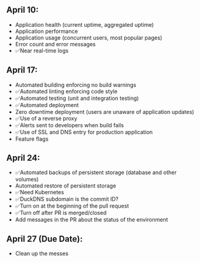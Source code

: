 ## April 10:
- Application health (current uptime, aggregated uptime)
- Application performance
- Application usage (concurrent users, most popular pages)
- Error count and error messages
- ✅Near real-time logs

## April 17:
- Automated building enforcing no build warnings
- ✅Automated linting enforcing code style
- ✅Automated testing (unit and integration testing)
- ✅Automated deployment
- Zero downtime deployment (users are unaware of application updates)
- ✅Use of a reverse proxy 
- ✅Alerts sent to developers when build fails
- ✅Use of SSL and DNS entry for production application
- Feature flags

## April 24:
- ✅Automated backups of persistent storage (database and other volumes)
- Automated restore of persistent storage
- ✅Need Kubernetes
- ✅DuckDNS subdomain is the commit ID?
- ✅Turn on at the beginning of the pull request
- ✅Turn off after PR is merged/closed
- Add messages in the PR about the status of the environment

## April 27 (Due Date): 
- Clean up the messes
